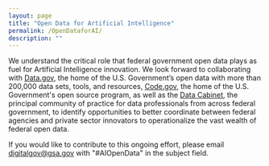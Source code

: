 ```yaml
---
layout: page
title: "Open Data for Artificial Intelligence"
permalink: /OpenDataforAI/
description: ""
---
```


We understand the critical role that federal government open data plays as fuel for Artificial Intelligence innovation. We look forward to collaborating with [Data.gov](https://www.data.gov/), the home of the U.S. Government’s open data
with more than 200,000 data sets, tools, and resources, [Code.gov](https://code.gov/#/), the home of the U.S. Government's open source program, as well as the [Data Cabinet](https://ntis.gov/thedatacabinet/), the principal community of practice for data professionals from across federal government, to identify opportunities to better coordinate between federal agencies and private sector innovators to operationalize the vast wealth of federal open data. 

If you would like to contribute to this ongoing effort, please email digitalgov@gsa.gov with "#AIOpenData" in the subject field. 
